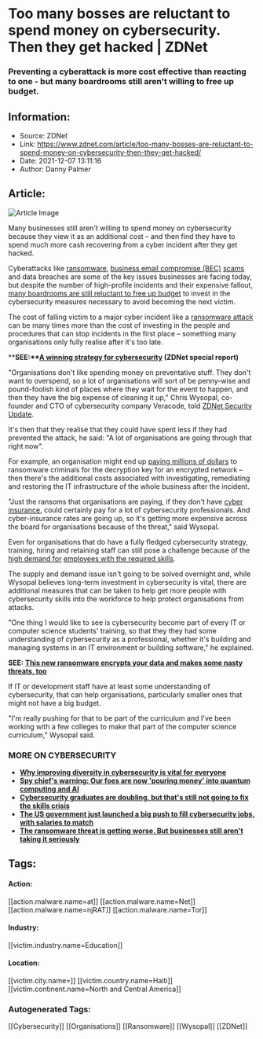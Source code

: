 # Too many bosses are reluctant to spend money on cybersecurity. Then they get hacked | ZDNet
### Preventing a cyberattack is more cost effective than reacting to one - but many boardrooms still aren't willing to free up budget.

## Information:
+ Source: ZDNet
+ Link: https://www.zdnet.com/article/too-many-bosses-are-reluctant-to-spend-money-on-cybersecurity-then-they-get-hacked/
+ Date: 2021-12-07 13:11:16
+ Author: Danny Palmer


## Article:
![Article Image](https://www.zdnet.com/a/img/resize/464bbc3d76f9b1295c009e29f5e87b43dc280a33/2021/12/07/510ba50f-65c5-4a9b-bf6b-5224a6af1f58/people-having-a-debate-in-an-office-boardroom.jpg?width=770&height=578&fit=crop&auto=webp)

Many businesses still aren't willing to spend money on cybersecurity because they view it as an additional cost – and then find they have to spend much more cash recovering from a cyber incident after they get hacked.

Cyberattacks like [ransomware](https://www.zdnet.com/article/ransomware-an-executive-guide-to-one-of-the-biggest-menaces-on-the-web/), [business email compromise (BEC)](https://www.zdnet.com/video/bec-and-romance-scams-how-to-protect-your-business/) [scams](https://www.zdnet.com/video/bec-and-romance-scams-how-to-protect-your-business/) and data breaches are some of the key issues businesses are facing today, but despite the number of high-profile incidents and their expensive fallout, [many boardrooms are still reluctant to free up budget](https://www.zdnet.com/article/boardrooms-still-arent-taking-cybersecurity-seriously-and-thats-putting-everyone-at-risk-from-attacks-warns-new-ncsc-boss/) to invest in the cybersecurity measures necessary to avoid becoming the next victim.


The cost of falling victim to a major cyber incident like a [ransomware attack](https://www.zdnet.com/article/have-we-reached-peak-ransomware-how-the-internets-biggest-security-problem-has-grown-and-what-happens-next/) can be many times more than the cost of investing in the people and procedures that can stop incidents in the first place – something many organisations only fully realise after it's too late.

****SEE:**[**A winning strategy for cybersecurity**](http://www.zdnet.com/topic/a-winning-strategy-for-cybersecurity/) **(ZDNet special report)****

"Organisations don't like spending money on preventative stuff. They don't want to overspend, so a lot of organisations will sort of be penny-wise and pound-foolish kind of places where they wait for the event to happen, and then they have the big expense of cleaning it up," Chris Wysopal, co-founder and CTO of cybersecurity company Veracode, told [ZDNet Security Update](https://www.zdnet.com/video/how-to-solve-the-cybersecurity-skills-shortage/).

It's then that they realise that they could have spent less if they had prevented the attack, he said: "A lot of organisations are going through that right now".

For example, an organisation might end up [paying millions of dollars](https://www.zdnet.com/article/colonial-pipeline-paid-close-to-5-million-in-ransomware-blackmail-payment/) to ransomware criminals for the decryption key for an encrypted network – then there's the additional costs associated with investigating, remediating and restoring the IT infrastructure of the whole business after the incident. 






"Just the ransoms that organisations are paying, if they don't have [cyber insurance](https://www.zdnet.com/article/what-is-cyber-insurance-everything-you-need-to-know-about-what-it-covers-and-how-it-works/), could certainly pay for a lot of cybersecurity professionals. And cyber-insurance rates are going up, so it's getting more expensive across the board for organisations because of the threat," said Wysopal.

Even for organisations that do have a fully fledged cybersecurity strategy, training, hiring and retaining staff can still pose a challenge because of the [high demand for](https://www.zdnet.com/article/the-cybersecurity-jobs-crisis-is-getting-worse-and-companies-are-making-basic-mistakes-with-hiring/) [employees with the required skills](https://www.zdnet.com/article/the-cybersecurity-jobs-crisis-is-getting-worse-and-companies-are-making-basic-mistakes-with-hiring/). 

The supply and demand issue isn't going to be solved overnight and, while Wysopal believes long-term investment in cybersecurity is vital, there are additional measures that can be taken to help get more people with cybersecurity skills into the workforce to help protect organisations from attacks.

"One thing I would like to see is cybersecurity become part of every IT or computer science students' training, so that they they had some understanding of cybersecurity as a professional, whether it's building and managing systems in an IT environment or building software," he explained.

**SEE:** [**This new ransomware encrypts your data and makes some nasty threats, too**](https://www.zdnet.com/article/this-new-ransomware-encrypts-your-data-and-makes-some-nasty-threats-too/)

If IT or development staff have at least some understanding of cybersecurity, that can help organisations, particularly smaller ones that might not have a big budget. 

"I'm really pushing for that to be part of the curriculum and I've been working with a few colleges to make that part of the computer science curriculum," Wysopal said.

### **MORE ON CYBERSECURITY**

* **[**Why improving diversity in cybersecurity is vital for everyone**](https://www.zdnet.com/article/why-improving-diversity-in-cybersecurity-is-vital-for-everyone/)**
* [**Spy chief's warning: Our foes are now 'pouring money' into quantum computing and AI**](https://www.zdnet.com/article/spy-chiefs-warning-our-foes-are-now-pouring-money-into-quantum-computing-and-ai/)
* [**Cybersecurity graduates are doubling, but that's still not going to fix the skills crisis**](https://www.zdnet.com/article/cybersecurity-graduates-are-doubling-but-thats-still-not-going-to-fix-the-skills-crisis/)
* [**The US government just launched a big push to fill cybersecurity jobs, with salaries to match**](https://www.zdnet.com/article/the-us-government-just-launched-a-big-push-to-fill-cybersecurity-jobs-with-salaries-to-match/)
* [**The ransomware threat is getting worse. But businesses still aren't taking it seriously**](https://www.zdnet.com/article/the-ransomware-threat-is-getting-worse-but-businesses-still-arent-taking-it-seriously/)





## Tags:

#### Action:
[[action.malware.name=at]] [[action.malware.name=Net]] [[action.malware.name=njRAT]] [[action.malware.name=Tor]]

#### Industry:
[[victim.industry.name=Education]]

#### Location:
[[victim.city.name=]] [[victim.country.name=Haiti]] [[victim.continent.name=North and Central America]]

### Autogenerated Tags:
[[Cybersecurity]] [[Organisations]] [[Ransomware]] [[Wysopal]] [[ZDNet]]

